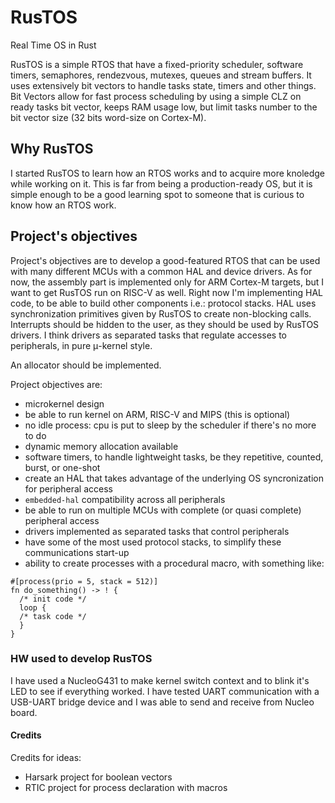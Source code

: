 # RusTOS

Real Time OS in Rust


RusTOS is a simple RTOS that have a fixed-priority scheduler, software timers, semaphores, rendezvous, mutexes, queues and stream buffers.
It uses extensively bit vectors to handle tasks state, timers and other things.
Bit Vectors allow for fast process scheduling by using a simple CLZ on ready tasks bit vector, keeps RAM usage low, but limit tasks number to the bit vector size (32 bits word-size on Cortex-M).

## Why RusTOS 

I started RusTOS to learn how an RTOS works and to acquire more knoledge while working on it.
This is far from being a production-ready OS, but it is simple enough to be a good learning spot to someone that is curious to know how an RTOS work.

## Project's objectives

Project's objectives are to develop a good-featured RTOS that can be used with many different MCUs with a common HAL and device drivers.
As for now, the assembly part is implemented only for ARM Cortex-M targets, but I want to get RusTOS run on RISC-V as well.
Right now I'm implementing HAL code, to be able to build other components i.e.: protocol stacks.
HAL uses synchronization primitives given by RusTOS to create non-blocking calls.
Interrupts should be hidden to the user, as they should be used by RusTOS drivers.
I think drivers as separated tasks that regulate accesses to peripherals, in pure μ-kernel style.

An allocator should be implemented.

Project objectives are:
- microkernel design
- be able to run kernel on ARM, RISC-V and MIPS (this is optional)
- no idle process: cpu is put to sleep by the scheduler if there's no more to do
- dynamic memory allocation available
- software timers, to handle lightweight tasks, be they repetitive, counted, burst, or one-shot
- create an HAL that takes advantage of the underlying OS syncronization for peripheral access
- ```embedded-hal``` compatibility across all peripherals
- be able to run on multiple MCUs with complete (or quasi complete) peripheral access
- drivers implemented as separated tasks that control peripherals
- have some of the most used protocol stacks, to simplify these communications start-up
- ability to create processes with a procedural macro, with something like: 
``` 
#[process(prio = 5, stack = 512)]
fn do_something() -> ! {
  /* init code */
  loop {
  /* task code */
  }
}
```

### HW used to develop RusTOS

I have used a NucleoG431 to make kernel switch context and to blink it's LED to see if everything worked.
I have tested UART communication with a USB-UART bridge device and I was able to send and receive from Nucleo board.


#### Credits

Credits for ideas:
 - Harsark project for boolean vectors
 - RTIC project for process declaration with macros

